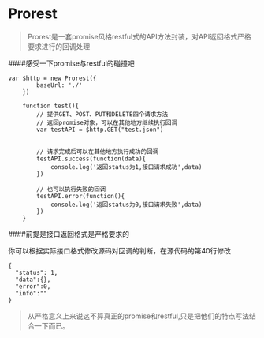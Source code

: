 # Prorest

> Prorest是一套promise风格restful式的API方法封装，对API返回格式严格要求进行的回调处理


####感受一下promise与restful的碰撞吧

```
var $http = new Prorest({
        baseUrl: './'
    })

    function test(){
        // 提供GET、POST、PUT和DELETE四个请求方法
        // 返回promise对象，可以在其他地方继续执行回调
        var testAPI = $http.GET("test.json")
        

        // 请求完成后可以在其他地方执行成功的回调
        testAPI.success(function(data){
            console.log('返回status为1,接口请求成功',data)
        })

        // 也可以执行失败的回调
        testAPI.error(function(){
            console.log('返回status为0,接口请求失败',data)
        })
    }
```

####前提是接口返回格式是严格要求的

你可以根据实际接口格式修改源码对回调的判断，在源代码的第40行修改
```
{
  "status": 1,    
  "data":{},     
  "error":0,
  "info":""        
}

```

> 从严格意义上来说这不算真正的promise和restful,只是把他们的特点写法结合一下而已。